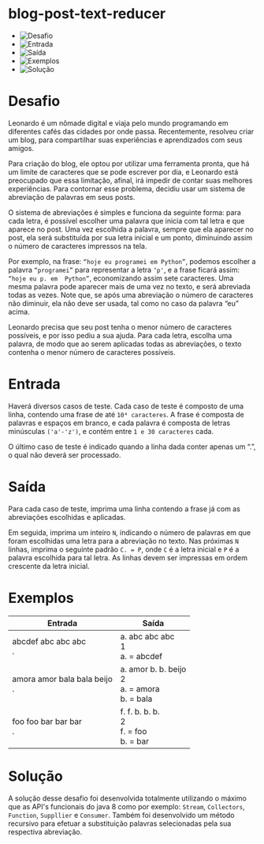 # blog-post-text-reducer

- ![Desafio](#desafio)
- ![Entrada](#entrada)
- ![Saída](#saída)
- ![Exemplos](#exemplos)
- ![Solução](#solução)

# Desafio

Leonardo é um nômade digital e viaja pelo mundo programando em diferentes cafés
das cidades por onde passa. Recentemente, resolveu criar um blog, para compartilhar
suas experiências e aprendizados com seus amigos.

Para criação do blog, ele optou por utilizar uma ferramenta pronta, que há um 
limite de caracteres que se pode escrever por dia, e Leonardo está preocupado que 
essa limitação, afinal, irá impedir de contar suas melhores experiências.
Para contornar esse problema, decidiu usar um sistema de abreviação de palavras
em seus posts.

O sistema de abreviações é simples e funciona da seguinte forma: para cada letra, 
é possível escolher uma palavra que inicia com tal letra e que aparece no post.
Uma vez escolhida a palavra, sempre que ela aparecer no post, ela será substituída
por sua letra inicial e um ponto, diminuindo assim o número de caracteres impressos 
na tela.

Por exemplo, na frase: `“hoje eu programei em Python”`, podemos escolher a palavra 
`“programei”` para representar a letra `‘p'`, e a frase ficará assim: `“hoje eu p. em 
Python”`, economizando assim sete caracteres. Uma mesma palavra pode aparecer mais 
de uma vez no texto, e será abreviada todas as vezes. Note que, se após uma abreviação 
o número de caracteres não diminuir, ela não deve ser usada, tal como no caso da palavra
“eu” acima.

Leonardo precisa que seu post tenha o menor número de caracteres possíveis, e 
por isso pediu a sua ajuda. Para cada letra, escolha uma palavra, de modo que ao
serem aplicadas todas as abreviações, o texto contenha o menor número de caracteres possíveis.

# Entrada

Haverá diversos casos de teste. Cada caso de teste é composto de uma linha, contendo 
uma frase de até `10⁴ caracteres`. A frase é composta de palavras e espaços em branco, 
e cada palavra é composta de letras minúsculas ``('a'-'z')``, e contém entre `1 e 30 caracteres` cada.

O último caso de teste é indicado quando a linha dada conter apenas um “.”, o qual não 
deverá ser processado.

# Saída

Para cada caso de teste, imprima uma linha contendo a frase já com as abreviações escolhidas e aplicadas.

Em seguida, imprima um inteiro `N`, indicando o número de palavras em que foram escolhidas uma
letra para a abreviação no texto. Nas próximas `N` linhas, imprima o seguinte padrão ``C. = P``, 
onde `C` é a letra inicial e `P` é a palavra escolhida para tal letra. As linhas devem ser impressas 
em ordem crescente da letra inicial.

# Exemplos

| Entrada | Saída |
| ------- | ----- |
| abcdef abc abc abc </br> .  | a. abc abc abc </br> 1 </br> a. = abcdef|
| amora amor bala bala beijo </br> . | a. amor b. b. beijo </br> 2 </br> a. = amora </br> b. = bala |
| foo foo bar bar bar </br> . | f. f. b. b. b. </br> 2 </br> f. = foo </br> b. = bar |

# Solução

A solução desse desafio foi desenvolvida totalmente utilizando o máximo que as API's funcionais do java 8 como por exemplo:
`Stream`, `Collectors`, `Function`, `Suppllier` e `Consumer`. Também foi desenvolvido um método recursivo para 
efetuar a substituição palavras selecionadas pela sua respectiva abreviação.
